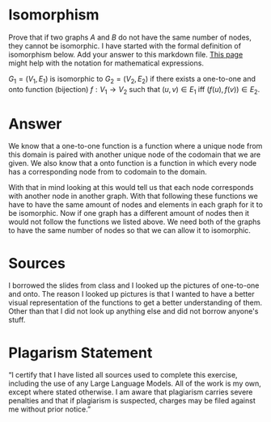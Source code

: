 # Isomorphism

Prove that if two graphs $A$ and $B$ do not have the same number of nodes, they
cannot be isomorphic. I have started with the formal definition of isomorphism
below. Add your answer to this markdown file. [This
page](https://docs.github.com/en/get-started/writing-on-github/working-with-advanced-formatting/writing-mathematical-expressions)
might help with the notation for mathematical expressions.

$G_1=(V_1 , E_1)$ is isomorphic to $G_2 = (V_2, E_2)$ if there exists a
one-to-one and onto function (bijection) $f: V_1 \rightarrow V_2$ such that $(u,v)
\in E_1$ iff $(f(u),f(v)) \in E_2$.


# Answer

We know that a one-to-one function is a function where a unique node from this domain is paired with another unique node of the codomain that we are given. We also know that a onto function is a function in which every node has a corresponding node from to codomain to the domain. 

With that in mind looking at this would tell us that each node corresponds with another node in another graph. With that following these functions we have to have the same amount of nodes and elements in each graph for it to be isomorphic. Now if one graph has a different amount of nodes then it would not follow the functions we listed above. We need both of the graphs to have the same number of nodes so that we can allow it to isomorphic.

# Sources 

I borrowed the slides from class and I looked up the pictures of one-to-one and onto. The reason I looked up pictures is that I wanted to have a better visual representation of the functions to get a better understanding of them. Other than that I did not look up anything else and did not borrow anyone's stuff. 

# Plagarism Statement

“I certify that I have listed all sources used to complete this exercise, including the use of any Large Language Models. All of the work is my own, except where stated otherwise. I am aware that plagiarism carries severe penalties and that if plagiarism is suspected, charges may be filed against me without prior notice.”

